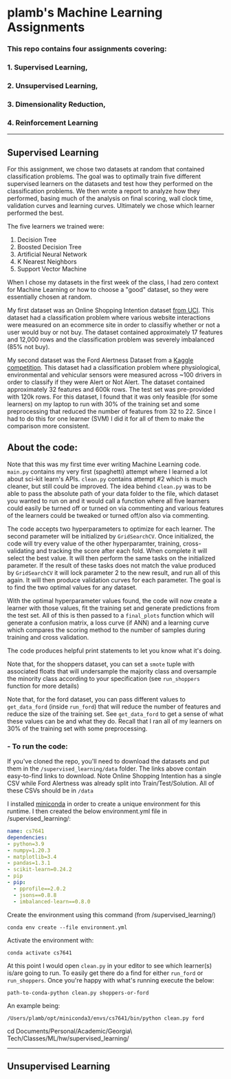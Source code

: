 # plamb's Machine Learning Assignments

### This repo contains four assignments covering:
### 1. Supervised Learning, 
### 2. Unsupervised Learning, 
### 3. Dimensionality Reduction,
### 4. Reinforcement Learning
***
## Supervised Learning
For this assignment, we chose two datasets at random that contained 
classification problems. The goal was to optimally train five different supervised 
learners on the datasets and test how they performed on the classification 
problems. We then wrote a report to analyze how they performed, basing much
of the analysis on final scoring, wall clock time, validation curves and learning curves.
Ultimately we chose which learner performed the best.

The five learners we trained were:
1. Decision Tree
2. Boosted Decision Tree
3. Artificial Neural Network
4. K Nearest Neighbors
5. Support Vector Machine

When I chose my datasets in the first week of the class, I had zero context for
Machine Learning or how to choose a "good" dataset, so they were essentially chosen
at random. 

My first dataset was an Online Shopping Intention dataset [from UCI](https://archive.ics.uci.edu/ml/datasets/Online+Shoppers+Purchasing+Intention+Dataset).
This dataset had a classification problem where various website interactions
were measured on an ecommerce site in order to classifiy whether or not a 
user would buy or not buy. The dataset contained approximately 17 features and 12,000 rows and
the classification problem was severely imbalanced (85% not buy).

My second dataset was the Ford Alertness Dataset from a [Kaggle competition](https://www.kaggle.com/c/stayalert/).
This dataset had a classification problem where physiological, environmental and vehicular
sensors were measured across ~100 drivers in order to classify if they were Alert or Not Alert.
The dataset contained approximately 32 features and 600k rows. The test set was pre-provided with 120k rows.
For this dataset, I found that it was only feasible (for some learners) on my laptop to run with 30% of the training set
and some preprocessing that reduced the number of features from 32 to 22. Since I had to do this
for one learner (SVM) I did it for all of them to make the comparison more consistent.


## About the code:
Note that this was my first time ever writing Machine Learning code. `main.py`
contains my very first (spaghetti) attempt where I learned a lot about sci-kit learn's
APIs. `clean.py` contains attempt #2 which is much cleaner, but still could be improved.
The idea behind `clean.py` was to be able to pass the absolute path of your data folder
to the file, which dataset you wanted to run on and it would call a function where
all five learners could easily be turned off or turned on via commenting and various
features of the learners could be tweaked or turned off/on also via commenting.

The code accepts two hyperparameters to optimize for each learner. The second parameter
will be initialized by `GridSearchCV`. Once initialized, the code will try every value 
of the other hyperparamter, training, cross-validating and tracking the score after each fold.
When complete it will select the best value. It will then perform the same tasks on the initialized
parameter. If the result of these tasks does not match the value produced by `GridSearchCV` it
will lock parameter 2 to the new result, and run all of this again. It will then produce 
validation curves for each parameter. The goal is to find the two optimal values for any dataset.

With the optimal hyperparameter values found, the code will now create a learner with those values,
fit the training set and generate predictions from the test set. All of this is then passed
to a `final_plots` function which will generate a confusion matrix, a loss curve (if ANN) and
a learning curve which compares the scoring method to the number of samples during training
and cross validation.

The code produces helpful print statements to let you know what it's doing.

Note that, for the shoppers dataset, you can set a `smote` tuple with associated floats that will
undersample the majority class and oversample the minority class according to your specification
(see `run_shoppers` function for more details)

Note that, for the ford dataset, you can pass different values to `get_data_ford` (inside `run_ford`)
that will reduce the number of features and reduce the size of the training set. 
See `get_data_ford` to get a sense of what these values can be and what they do.
Recall that I ran all of my learners on 30% of the training set with some preprocessing.

### - To run the code:
If you've cloned the repo, you'll need to download the datasets and put them in the
`/supervised_learning/data` folder. The links above contain easy-to-find links to download.
Note Online Shopping Intention has a single CSV while Ford Alertness was already split into
Train/Test/Solution. All of these CSVs should be in `/data`

I installed [miniconda](https://docs.conda.io/en/latest/miniconda.html) in order to create
a unique environment for this runtime. I then created the below environment.yml file in /supervised_learning/:
```yml
name: cs7641
dependencies:
- python=3.9
- numpy=1.20.3
- matplotlib=3.4
- pandas=1.3.1
- scikit-learn=0.24.2
- pip 
- pip: 
  - pprofile==2.0.2 
  - jsons==0.8.8 
  - imbalanced-learn==0.8.0
```

Create the environment using this command (from /supervised_learning/)

`conda env create --file environment.yml`

Activate the environment with:

`conda activate cs7641`

At this point I would open `clean.py` in your editor to see which learner(s) is/are going to run.
To easily get there do a find for either `run_ford` or `run_shoppers`.
Once you're happy with what's running execute the below:

`path-to-conda-python clean.py shoppers-or-ford`

An example being:

`/Users/plamb/opt/miniconda3/envs/cs7641/bin/python clean.py ford`

cd Documents/Personal/Academic/Georgia\ Tech/Classes/ML/hw/supervised_learning/

***
## Unsupervised Learning


